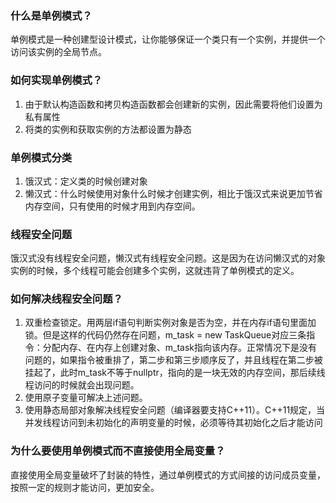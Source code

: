 ### 什么是单例模式？

单例模式是一种创建型设计模式，让你能够保证一个类只有一个实例，并提供一个访问该实例的全局节点。

### 如何实现单例模式？

1. 由于默认构造函数和拷贝构造函数都会创建新的实例，因此需要将他们设置为私有属性
2. 将类的实例和获取实例的方法都设置为静态

### 单例模式分类

1. 饿汉式：定义类的时候创建对象
2. 懒汉式：什么时候使用对象什么时候才创建实例，相比于饿汉式来说更加节省内存空间，只有使用的时候才用到内存空间。

### 线程安全问题

饿汉式没有线程安全问题，懒汉式有线程安全问题。这是因为在访问懒汉式的对象实例的时候，多个线程可能会创建多个实例，这就违背了单例模式的定义。

### 如何解决线程安全问题？

1. 双重检查锁定。用两层if语句判断实例对象是否为空，并在内存if语句里面加锁。但是这样的代码仍然存在问题，m_task = new TaskQueue对应三条指令：分配内存、在内存上创建对象、m_task指向该内存。正常情况下是没有问题的，如果指令被重排了，第二步和第三步顺序反了，并且线程在第二步被挂起了，此时m_task不等于nullptr，指向的是一块无效的内存空间，那后续线程访问的时候就会出现问题。
2. 使用原子变量可解决上述问题。
3. 使用静态局部对象解决线程安全问题（编译器要支持C++11）。C++11规定，当并发线程访问到未初始化的声明变量的时候，必须等待其初始化之后才能访问

### 为什么要使用单例模式而不直接使用全局变量？

直接使用全局变量破坏了封装的特性，通过单例模式的方式间接的访问成员变量，按照一定的规则才能访问，更加安全。
